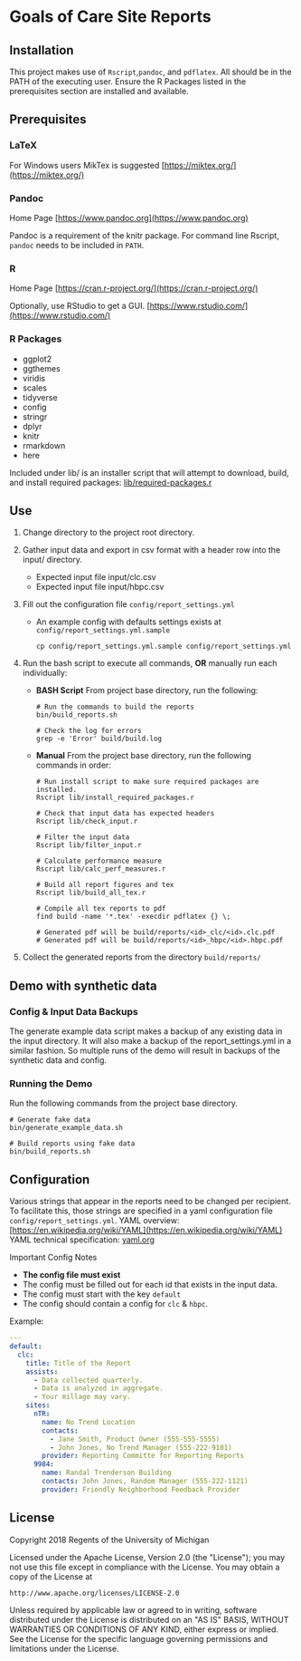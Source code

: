 # Goals of Care Site Reports

## Installation
This project makes use of `Rscript`,`pandoc`, and `pdflatex`.
All should be in the PATH of the executing user. 
Ensure the R Packages listed in the prerequisites section are installed and available. 

## Prerequisites

### LaTeX
For Windows users MikTex is suggested [https://miktex.org/](https://miktex.org/)

### Pandoc
Home Page [https://www.pandoc.org](https://www.pandoc.org)

Pandoc is a requirement of the knitr package.  For command line Rscript, `pandoc` needs to be included in `PATH`.

### R
Home Page [https://cran.r-project.org/](https://cran.r-project.org/)

Optionally, use RStudio to get a GUI. [https://www.rstudio.com/](https://www.rstudio.com/)

### R Packages
- ggplot2
- ggthemes
- viridis
- scales
- tidyverse
- config
- stringr
- dplyr
- knitr
- rmarkdown
- here

Included under lib/ is an installer script that will attempt to download, build, and install required packages: [lib/required-packages.r](lib/required-packages.r)

## Use
1. Change directory to the project root directory.

1. Gather input data and export in csv format with a header row into the input/ directory.
    - Expected input file input/clc.csv
    - Expected input file input/hbpc.csv

1. Fill out the configuration file `config/report_settings.yml`
    - An example config with defaults settings exists at `config/report_settings.yml.sample`
      ```console
      cp config/report_settings.yml.sample config/report_settings.yml
      ```

1. Run the bash script to execute all commands, **OR** manually run each individually:
    - **BASH Script** From project base directory, run the following:
        ```console
        # Run the commands to build the reports
        bin/build_reports.sh

        # Check the log for errors
        grep -e 'Error' build/build.log
        ```

    - **Manual** From the project base directory, run the following commands in order:
        ```console
        # Run install script to make sure required packages are installed.
        Rscript lib/install_required_packages.r

        # Check that input data has expected headers
        Rscript lib/check_input.r

        # Filter the input data
        Rscript lib/filter_input.r

        # Calculate performance measure
        Rscript lib/calc_perf_measures.r

        # Build all report figures and tex
        Rscript lib/build_all_tex.r

        # Compile all tex reports to pdf
        find build -name '*.tex' -execdir pdflatex {} \;

        # Generated pdf will be build/reports/<id>_clc/<id>.clc.pdf
        # Generated pdf will be build/reports/<id>_hbpc/<id>.hbpc.pdf
        ```
1. Collect the generated reports from the directory `build/reports/`

## Demo with synthetic data
### Config & Input Data Backups
The generate example data script makes a backup of any existing data in the input directory.
It will also make a backup of the report_settings.yml in a similar fashion.
So multiple runs of the demo will result in backups of the synthetic data and config.
### Running the Demo
Run the following commands from the project base directory. 
```console
# Generate fake data
bin/generate_example_data.sh

# Build reports using fake data
bin/build_reports.sh
```

## Configuration
Various strings that appear in the reports need to be changed per recipient.
To facilitate this, those strings are specified in a yaml configuration file `config/report_settings.yml`.
YAML overview: [https://en.wikipedia.org/wiki/YAML](https://en.wikipedia.org/wiki/YAML)
YAML technical specification: [yaml.org](yaml.org)

Important Config Notes
- **The config file must exist**
- The config must be filled out for each id that exists in the input data.
- The config must start with the key `default`
- The config should contain a config for `clc` & `hbpc`.

Example:

```yaml
---
default:
  clc:
    title: Title of the Report
    assists:
      - Data collected quarterly.
      - Data is analyzed in aggregate.
      - Your millage may vary.
    sites:
      nTR:
        name: No Trend Location
        contacts:
          - Jane Smith, Product Owner (555-555-5555)
          - John Jones, No Trend Manager (555-222-9101)
        provider: Reporting Committe for Reporting Reports
      9984: 
        name: Randal Trenderson Building
        contacts: John Jones, Random Manager (555-222-1121)
        provider: Friendly Neighborhood Feedback Provider
```

## License
Copyright 2018 Regents of the University of Michigan

Licensed under the Apache License, Version 2.0 (the "License");
you may not use this file except in compliance with the License.
You may obtain a copy of the License at

    http://www.apache.org/licenses/LICENSE-2.0

Unless required by applicable law or agreed to in writing, software
distributed under the License is distributed on an "AS IS" BASIS,
WITHOUT WARRANTIES OR CONDITIONS OF ANY KIND, either express or implied.
See the License for the specific language governing permissions and
limitations under the License.
